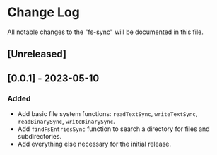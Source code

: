 # Change Log

All notable changes to the "fs-sync" will be documented in this file.

## [Unreleased]

## [0.0.1] - 2023-05-10

### Added

- Add basic file system functions: `readTextSync`, `writeTextSync`, `readBinarySync`, `writeBinarySync`.
- Add `findFsEntriesSync` function to search a directory for files and subdirectories.
- Add everything else necessary for the initial release.


<!--
See: https://common-changelog.org/

## [0.0.1] - 2023-01-01

### Changed

### Added

### Removed

### Fixed
-->

